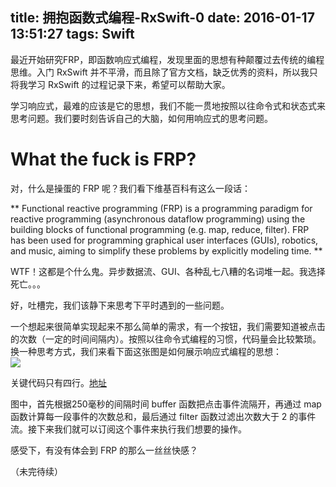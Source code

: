 title: 拥抱函数式编程-RxSwift-0
date: 2016-01-17 13:51:27
tags: Swift
---

最近开始研究FRP，即函数响应式编程，发现里面的思想有种颠覆过去传统的编程思维。入门 RxSwift 并不平滑，而且除了官方文档，缺乏优秀的资料，所以我只将我学习 RxSwift 的过程记录下来，希望可以帮助大家。  

学习响应式，最难的应该是它的思想，我们不能一贯地按照以往命令式和状态式来思考问题。我们要时刻告诉自己的大脑，如何用响应式的思考问题。  

# What the fuck is FRP?

对，什么是操蛋的 FRP 呢？我们看下维基百科有这么一段话：

** Functional reactive programming (FRP) is a programming paradigm for reactive programming (asynchronous dataflow programming) using the building blocks of functional programming (e.g. map, reduce, filter). FRP has been used for programming graphical user interfaces (GUIs), robotics, and music, aiming to simplify these problems by explicitly modeling time. **

WTF！这都是个什么鬼。异步数据流、GUI、各种乱七八糟的名词堆一起。我选择死亡。。。  

好，吐槽完，我们该静下来思考下平时遇到的一些问题。  

一个想起来很简单实现起来不那么简单的需求，有一个按钮，我们需要知道被点击的次数（一定的时间间隔内）。按照以往命令式编程的习惯，代码量会比较繁琐。换一种思考方式，我们来看下面这张图是如何展示响应式编程的思想：  
![](http://ww2.sinaimg.cn/large/aa0fbcc4gw1f02h0pln50j20e80jzdho.jpg)

关键代码只有四行。[地址](http://jsfiddle.net/staltz/4gGgs/27/)  

图中，首先根据250毫秒的间隔时间 buffer 函数把点击事件流隔开，再通过 map 函数计算每一段事件的次数总和，最后通过 filter 函数过滤出次数大于 2 的事件流。接下来我们就可以订阅这个事件来执行我们想要的操作。  

感受下，有没有体会到 FRP 的那么一丝丝快感？

（未完待续）